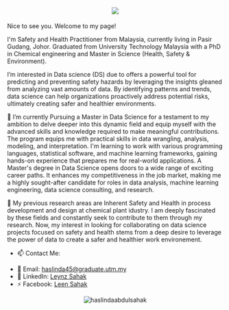 <h1 align="center">
    <img src="https://readme-typing-svg.herokuapp.com/?font=Righteous&size=35&center=true&vCenter=true&width=700&height=70&color=black&duration=4000&lines=Hello+World!+This+is+Dr+Leynz+Sahak" />
</h1>

Nice to see you. Welcome to my page!<br>

I'm Safety and Health Practitioner from  Malaysia, currently living in Pasir Gudang, Johor. Graduated from University Technology Malaysia with a PhD in Chemical engineering and Master in Science (Health, Safety & Environment).  

I’m interested in Data science (DS) due to offers a powerful tool for predicting and preventing safety hazards by leveraging the insights gleaned from analyzing vast amounts of data. By identifying patterns and trends, data science can help organizations proactively address potential risks, ultimately creating safer and healthier environments.

🌱 I’m currently Pursuing a Master in Data Science for a testament to my ambition to delve deeper into this dynamic field and equip myself with the advanced skills and knowledge required to make meaningful contributions. The program equips me with practical skills in data wrangling, analysis, modeling, and interpretation. I'm learning to work with various programming languages, statistical software, and machine learning frameworks, gaining hands-on experience that prepares me for real-world applications. A Master's degree in Data Science opens doors to a wide range of exciting career paths. It enhances my competitiveness in the job market, making me a highly sought-after candidate for roles in data analysis, machine learning engineering, data science consulting, and research.

💞️ My previous research areas are Inherent Safety and Health in process development and design at chemical plant idustry. I am deeply fascinated by these fields and constantly seek to contribute to them through my research. Now, my interest in looking for collaborating on data science projects focused on safety and health stems from a deep desire to leverage the power of data to create a safer and healthier work environement.

- 📫 Contact Me:
* 📩 Email: haslinda45@graduate.utm.my
* 🔗 LinkedIn: [Leynz Sahak](https://www.linkedin.com/in/haslinda-abdul-sahak-9ab378267/)
* ⚡ Facebook: [Leen Sahak](https://www.facebook.com/leensahak)

<p align="center"> <img src="https://komarev.com/ghpvc/?username=haslindaabdulsahak&label=Profile%20views&color=0e75b6&style=flat" alt="haslindaabdulsahak" /> </p>

<!---
LeynzSahak/LeynzSahak is a ✨ special ✨ repository because its `README.md` (this file) appears on your GitHub profile.
You can click the Preview link to take a look at your changes.
--->
